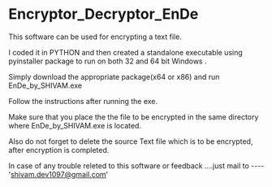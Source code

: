 # Encryptor_Decryptor_EnDe

This software can be used for encrypting a text file.

I coded it in PYTHON and  then created a standalone executable using pyinstaller package to run on both 32 and 64 bit Windows .

Simply download the appropriate package(x64 or x86) and run EnDe_by_SHIVAM.exe

Follow the instructions after running the exe. 

Make sure that you place the the file to be encrypted in the same directory where EnDe_by_SHIVAM.exe is located.

Also do not forget to delete the source Text file which is to be encrypted, after encryption is completed.

In case of any trouble releted to this software or feedback ....just mail to ----'shivam.dev1097@gmail.com'
